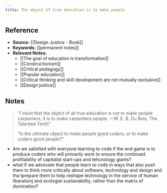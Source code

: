 ```yaml
---
title: The object of true education is to make people
---
```

## Reference
- **Source:** [[Design Justice - Book]]
- **Keywords:** [[permanent notes]]
- **Relevant Notes:** 	
	- [[The goal of education is transformation]]
	- [[Constructionism]]
	- [[Critical pedagogy]]
	- [[Popular education]]
	- [[Critical thinking and skill development are not mutually exclusive]]
	- [[Design justice]]
## Notes
> “I insist that the object of all true education is not to make people carpenters, it is to make carpenters people.
—W. E. B. Du Bois, The Talented Tenth”

> “Is the ultimate object to make people good coders, or to make coders good people?”

+ Are we satisfied with everyone learning to code if the end game is to produce coders who will primarily work to ensure the continued profitability of capitalist start-ups and tehcnology giants?
+ what if we advocate that people learn to code in ways that also push them to think more critically about software, technology and design and tha tprepare them to help reshape technology in the service of human liberationj and ecologial sustianability, rather than the matrix of domination?